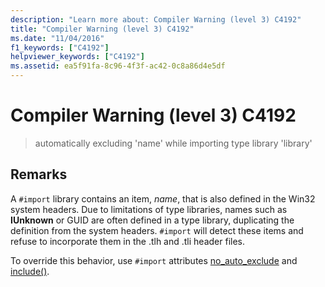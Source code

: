 ```yaml
---
description: "Learn more about: Compiler Warning (level 3) C4192"
title: "Compiler Warning (level 3) C4192"
ms.date: "11/04/2016"
f1_keywords: ["C4192"]
helpviewer_keywords: ["C4192"]
ms.assetid: ea5f91fa-8c96-4f3f-ac42-0c8a86d4e5df
---
```

# Compiler Warning (level 3) C4192

> automatically excluding 'name' while importing type library 'library'

## Remarks

A `#import` library contains an item, *name*, that is also defined in the Win32 system headers. Due to limitations of type libraries, names such as **IUnknown** or GUID are often defined in a type library, duplicating the definition from the system headers. `#import` will detect these items and refuse to incorporate them in the .tlh and .tli header files.

To override this behavior, use `#import` attributes [no_auto_exclude](../../preprocessor/no-auto-exclude.md) and [include()](../../preprocessor/include-parens.md).
